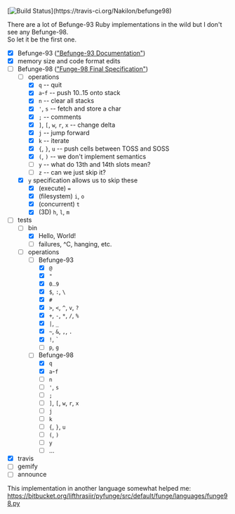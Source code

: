 [![Build Status](https://travis-ci.org/Nakilon/befunge98.png?)](https://travis-ci.org/Nakilon/befunge98)

There are a lot of Befunge-93 Ruby implementations in the wild but I don't see any Befunge-98.  
So let it be the first one.

- [x] Befunge-93 (["Befunge-93 Documentation"](https://github.com/catseye/Befunge-93/blob/master/doc/Befunge-93.markdown))
- [x] memory size and code format edits
- [ ] Befunge-98 (["Funge-98 Final Specification"](https://github.com/catseye/Funge-98/blob/master/doc/funge98.markdown))
  - [ ] operations
    - [x] `q` -- quit <exit code>
    - [x] `a`-`f` -- push 10..15 onto stack
    - [x] `n` -- clear all stacks
    - [x] `'`, `s` -- fetch and store a char
    - [x] `;` -- comments
    - [x] `]`, `[`, `w`, `r`, `x` -- change delta
    - [x] `j` -- jump forward
    - [x] `k` -- iterate
    - [x] `{`, `}`, `u` -- push cells between TOSS and SOSS
    - [x] `(`, `)` -- we don't implement semantics
    - [ ] `y` -- what do 13th and 14th slots mean?
    - [ ] `z` -- can we just skip it?
  - [x] `y` specification allows us to skip these
    - [x] (execute) `=`
    - [x] (filesystem) `i`, `o`
    - [x] (concurrent) `t`
    - [x] (3D) `h`, `l`, `m`
- [ ] tests
  - [ ] bin
    - [x] Hello, World!
    - [ ] failures, ^C, hanging, etc.
  - [ ] operations
    - [ ] Befunge-93
      - [x] `@`
      - [x] `"`
      - [x] `0`..`9`
      - [x] `$`, `:`, `\`
      - [x] `#`
      - [x] `>`, `<`, `^`, `v`, `?`
      - [x] `+`, `-`, `*`, `/`, `%`
      - [x] `|`, `_`
      - [x] `~`, `&`, `,`, `.`
      - [x] `!`, `` ` ``
      - [ ] `p`, `g`
    - [ ] Befunge-98
      - [x] `q`
      - [x] `a`-`f`
      - [ ] `n`
      - [ ] `'`, `s`
      - [ ] `;`
      - [ ] `]`, `[`, `w`, `r`, `x`
      - [ ] `j`
      - [ ] `k`
      - [ ] `{`, `}`, `u`
      - [ ] `(`, `)`
      - [ ] `y`
      - [ ] ...
- [x] travis
- [ ] gemify
- [ ] announce

This implementation in another language somewhat helped me: https://bitbucket.org/lifthrasiir/pyfunge/src/default/funge/languages/funge98.py
